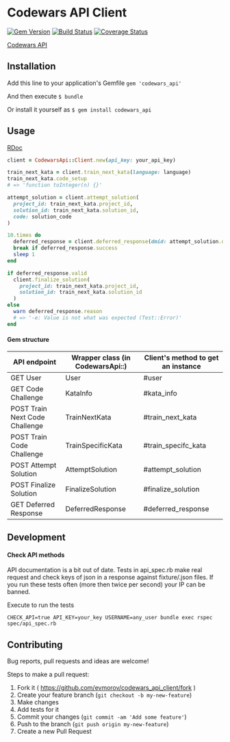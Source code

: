# Codewars API Client

[![Gem Version](https://badge.fury.io/rb/codewars_api.svg)][gem]
[![Build Status](https://travis-ci.org/evmorov/codewars_api_client.svg?branch=master)][travis]
[![Coverage Status](https://coveralls.io/repos/evmorov/codewars_api_client/badge.svg?branch=master&service=github)][coveralls]

[gem]: https://badge.fury.io/rb/codewars_api
[travis]: https://travis-ci.org/evmorov/codewars_api_client
[coveralls]: https://coveralls.io/github/evmorov/codewars_api_client?branch=master

[Codewars API](http://dev.codewars.com)

## Installation

Add this line to your application's Gemfile `gem 'codewars_api'`

And then execute `$ bundle`

Or install it yourself as `$ gem install codewars_api`

## Usage

[RDoc](http://www.rubydoc.info/github/Evmorov/codewars_api_client)

```ruby
client = CodewarsApi::Client.new(api_key: your_api_key)

train_next_kata = client.train_next_kata(language: language)
train_next_kata.code_setup
# => 'function toInteger(n) {}'

attempt_solution = client.attempt_solution(
  project_id: train_next_kata.project_id,
  solution_id: train_next_kata.solution_id,
  code: solution_code
)

10.times do
  deferred_response = client.deferred_response(dmid: attempt_solution.dmid)
  break if deferred_response.success
  sleep 1
end

if deferred_response.valid
  client.finalize_solution(
    project_id: train_next_kata.project_id,
    solution_id: train_next_kata.solution_id
  )
else
  warn deferred_response.reason
  # => '-e: Value is not what was expected (Test::Error)'
end
```

#### Gem structure

API endpoint                   | Wrapper class (in CodewarsApi::) | Client's method to get an instance
------------------------------ | -------------------------------- | --------------------------------
GET User                       | User                             | #user
GET Code Challenge             | KataInfo                         | #kata_info
POST Train Next Code Challenge | TrainNextKata                    | #train_next_kata
POST Train Code Challenge      | TrainSpecificKata                | #train_specifc_kata
POST Attempt Solution          | AttemptSolution                  | #attempt_solution
POST Finalize Solution         | FinalizeSolution                 | #finalize_solution
GET Deferred Response          | DeferredResponse                 | #deferred_response

## Development

#### Check API methods

API documentation is a bit out of date. Tests in api_spec.rb make real request and check keys of json in a response against fixture/.json files. If you run these tests often (more then twice per second) your IP can be banned.

Execute to run the tests

`CHECK_API=true API_KEY=your_key USERNAME=any_user bundle exec rspec spec/api_spec.rb`

## Contributing

Bug reports, pull requests and ideas are welcome!

Steps to make a pull request:

1. Fork it ( https://github.com/evmorov/codewars_api_client/fork )
2. Create your feature branch (`git checkout -b my-new-feature`)
3. Make changes
4. Add tests for it
5. Commit your changes (`git commit -am 'Add some feature'`)
6. Push to the branch (`git push origin my-new-feature`)
7. Create a new Pull Request
